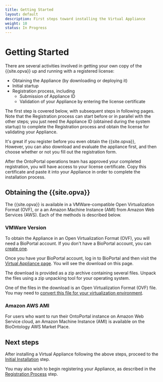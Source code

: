 ```yaml
---
title: Getting Started
layout: default
description: First steps toward installing the Virtual Appliance
weight: 10
status: In Progress
---
```


# Getting Started

There are several activities involved in getting your own copy of the 
{{site.opva}} up and running with a registered license:
* Obtaining the Appliance (by downloading or deploying it)
* Initial startup
* Registration process, including
   * Submission of Appliance ID
   * Validation of your Appliance by entering the license certificate

The first step is covered below, with subsequent steps in following pages.
Note that the Registration process can start before or in parallel with
the other steps; you just need the Appliance ID
(obtained during the system startup) to complete the Registration process
and obtain the license for validating your Appliance.

It's great if you register before you even obtain the {{site.opva}},  
However, you can also download and evaluate the appliance first, 
and then choose whether or not you fill out the registration form.

After the OntoPortal operations team has approved your completed registration,
you will have access to your license certificate. 
Copy this certificate and paste it into your Appliance 
in order to complete the installation process.

## Obtaining the {{site.opva}}

The {{site.opva}} is available in a VMWare-compatible Open Virtualization Format (OVF),
or a an Amazon Machine Instance (AMI) from Amazon Web Services (AWS).
Each of the methods is described below.

### VMWare Version

To obtain the Appliance in an Open Virtualization Format (OVF), 
you will need a BioPortal account.
If you don't have a BioPortal account, you can <a href="http://bit.ly/bioportal-account">create one</a>.

Once you have your BioPortal account, log in to BioPortal and then 
visit the [Virtual Appliance page](https://bioportal.bioontology.org/virtual_appliance). 
You will see the download on this page.

The download is provided as a zip archive containing several files. 
Unpack the files using a zip unpacking tool for your operating system.

One of the files in the download is an Open Virtualization Format (OVF) file.
You may need to 
<a href="../virtualization_environments">convert this file 
for your virtualization environment</a>.

### Amazon AWS AMI

For users who want to run their OntoPortal instance on Amazon Web Service cloud, 
an Amazon Machine Instance (AMI) is available on the BioOntology AWS Market Place. 

## Next steps

After installing a Virtual Appliance following the above steps,
proceed to the <a href="../initial_installation">Initial Installation</a> step.

You may also wish to begin registering your Appliance, 
as described in the <a href="../registration">Registration Process</a> step.

